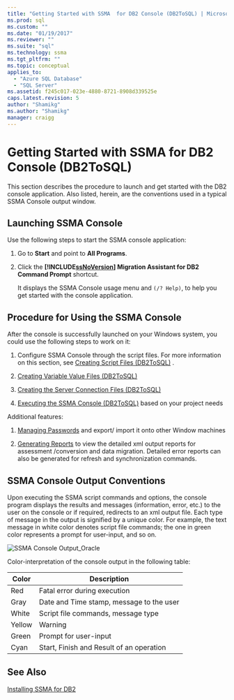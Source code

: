 ```yaml
---
title: "Getting Started with SSMA  for DB2 Console (DB2ToSQL) | Microsoft Docs"
ms.prod: sql
ms.custom: ""
ms.date: "01/19/2017"
ms.reviewer: ""
ms.suite: "sql"
ms.technology: ssma
ms.tgt_pltfrm: ""
ms.topic: conceptual
applies_to: 
  - "Azure SQL Database"
  - "SQL Server"
ms.assetid: f245c017-023e-4880-8721-8908d339525e
caps.latest.revision: 5
author: "Shamikg"
ms.author: "Shamikg"
manager: craigg
---
```

# Getting Started with SSMA  for DB2 Console (DB2ToSQL)
This section describes the procedure to launch and get started with the DB2 console application. Also listed, herein, are the conventions used in a typical SSMA Console output window.  
  
## Launching SSMA Console  
Use the following steps to start the SSMA console application:  
  
1.  Go to **Start** and point to **All Programs**.  
  
2.  Click the **[!INCLUDE[ssNoVersion](../../includes/ssnoversion_md.md)] Migration Assistant for DB2 Command Prompt** shortcut.  
  
    It displays the SSMA Console usage menu and `(/? Help)`, to help you get started with the console application.  
  
## Procedure for Using the SSMA Console  
After the console is successfully launched on your Windows system, you could use the following steps to work on it:  
  
1.  Configure SSMA Console through the script files. For more information on this section, see [Creating Script Files &#40;DB2ToSQL&#41;](../../ssma/db2/creating-script-files-db2tosql.md) .  
  
2.  [Creating Variable Value Files &#40;DB2ToSQL&#41;](../../ssma/db2/creating-variable-value-files-db2tosql.md)  
  
3.  [Creating the Server Connection Files &#40;DB2ToSQL&#41;](../../ssma/db2/creating-the-server-connection-files-db2tosql.md)  
  
4.  [Executing the SSMA Console &#40;DB2ToSQL&#41;](../../ssma/db2/executing-the-ssma-console-db2tosql.md) based on your project needs  
  
Additional features:  
  
1.  [Managing Passwords](http://msdn.microsoft.com/en-us/56d546e3-8747-4169-aace-693302667e94) and export/ import it onto other Window machines  
  
2.  [Generating Reports](http://msdn.microsoft.com/en-us/69ef5fd9-190d-4c58-8199-b3f77d5e1883) to view the detailed xml output reports for assessment /conversion and data migration. Detailed error reports can also be generated for refresh and synchronization commands.  
  
## SSMA Console Output Conventions  
Upon executing the SSMA script commands and options, the console program displays the results and messages (information, error, etc.) to the user on the console or if required, redirects to an xml output file. Each type of message in the output is signified by a unique color. For example, the text message in white color denotes script file commands; the one in green color represents a prompt for user-input, and so on.  
  
![SSMA Console Output_Oracle](../../ssma/db2/media/ssmaconsoleoutput_oracle.jpg "SSMA Console Output_Oracle")  
  
Color-interpretation of the console output in the following table:  
  
|Color|Description|  
|---------|---------------|  
|Red|Fatal error during execution|  
|Gray|Date and Time stamp, message to the user|  
|White|Script file commands, message type|  
|Yellow|Warning|  
|Green|Prompt for user-input|  
|Cyan|Start, Finish and Result of an operation|  
  
## See Also  
[Installing SSMA for DB2](http://msdn.microsoft.com/en-us/79fbe8ea-471b-407a-be2a-4100d9b57c61)  
  
